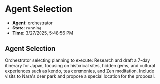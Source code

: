 # Agent Selection

- **Agent**: orchestrator
- **State**: running
- **Time**: 3/27/2025, 5:48:56 PM

## Agent Selection

Orchestrator selecting planning to execute: Research and draft a 7-day itinerary for Japan, focusing on historical sites, hidden gems, and cultural experiences such as kendo, tea ceremonies, and Zen meditation. Include visits to Nara's deer park and propose a special location for the proposal.

